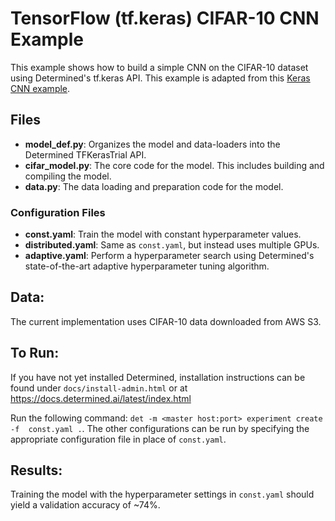 # TensorFlow (tf.keras) CIFAR-10 CNN Example

This example shows how to build a simple CNN on the CIFAR-10 dataset using
Determined's tf.keras API. This example is adapted from this [Keras CNN
 example](https://github.com/fchollet/keras/blob/master/examples/cifar10_cnn.py).

## Files
* **model_def.py**: Organizes the model and data-loaders into the Determined TFKerasTrial API.
* **cifar_model.py**: The core code for the model. This includes building and compiling the model.
* **data.py**: The data loading and preparation code for the model.

### Configuration Files
* **const.yaml**: Train the model with constant hyperparameter values. 
* **distributed.yaml**: Same as `const.yaml`, but instead uses multiple GPUs.
* **adaptive.yaml**: Perform a hyperparameter search using Determined's state-of-the-art adaptive hyperparameter tuning algorithm. 

## Data:
The current implementation uses CIFAR-10 data downloaded from AWS S3.

## To Run:
If you have not yet installed Determined, installation instructions can be found
under `docs/install-admin.html` or at https://docs.determined.ai/latest/index.html

Run the following command: `det -m <master host:port> experiment create -f 
const.yaml .`. The other configurations can be run by specifying the appropriate 
configuration file in place of `const.yaml`.

## Results:
Training the model with the hyperparameter settings in `const.yaml` should yield
a validation accuracy of ~74%.
